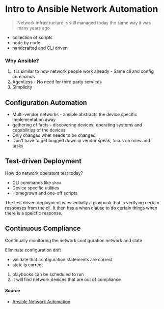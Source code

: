 # Intro to Ansible Network Automation

> Network infrastructure is still managed today the same way it was many years ago

* collection of scripts
* node by node
* handcrafted and CLI driven

### Why Ansible?

1. It is similar to how network people work already - Same cli and config commands
2. Agentless - No need for third party services
3. Simplicity

## Configuration Automation

* Multi-vendor networks - ansible abstracts the device specific implementation away
* gathering of facts - discovering devices, operating systems and capabilities of the devices
* Only changes whet needs to be changed
* Don't have to get bogged down in vendor speak, focus on roles and tasks

## Test-driven Deployment

How do network operators test today?

* CLI commands like `show`
* Device specific utilities
* Homegrown and one-off scripts

The test driven deployment is essentially a playbook that is verifying certain responses from the cli.
It then has a when clause to do certain things when there is a speicfic response.

## Continuous Compliance

Continually monitoring the network configuration network and state

Eliminate configuration drift

* validate that configuration statements are correct
* state is correct

1. playbooks can be scheduled to run
2. it will find network devices that are out of compliance

#### Source

* [Ansible Network Automation](https://www.ansible.com/overview/networking)
